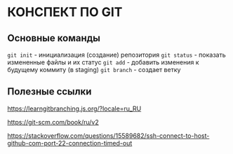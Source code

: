 ﻿# КОНСПЕКТ ПО GIT

## Основные команды

`git init` - инициализация (создание) репозитория
`git status` - показать измененные файлы и их статус
`git add` - добавить изменения к будущему коммиту (в staging)
`git branch` - создает ветку

## Полезные ссылки

https://learngitbranching.js.org/?locale=ru_RU

https://git-scm.com/book/ru/v2

https://stackoverflow.com/questions/15589682/ssh-connect-to-host-github-com-port-22-connection-timed-out
